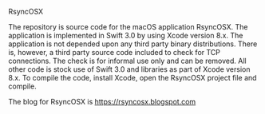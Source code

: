 RsyncOSX

The repository is source code for the macOS application RsyncOSX. The application is implemented in Swift 3.0 by using Xcode version 8.x. The application is not depended upon any third party binary distributions. There is, however, a third party source code included to check for TCP connections. The check is for informal use only and can be removed. All other code is stock use of Swift 3.0 and libraries as part of Xcode version 8.x. To compile the code, install Xcode, open the RsyncOSX project file and compile.

The blog for RsyncOSX is https://rsyncosx.blogspot.com
